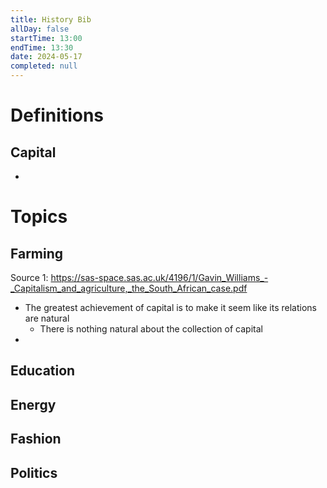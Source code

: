 ```yaml
---
title: History Bib
allDay: false
startTime: 13:00
endTime: 13:30
date: 2024-05-17
completed: null
---
```

# Definitions
## Capital
- 
# Topics
## Farming
Source 1:
https://sas-space.sas.ac.uk/4196/1/Gavin_Williams_-_Capitalism_and_agriculture,_the_South_African_case.pdf
- The greatest achievement of capital is to make it seem like its relations are natural
	- There is nothing natural about the collection of capital
- 
## Education
## Energy
## Fashion
## Politics